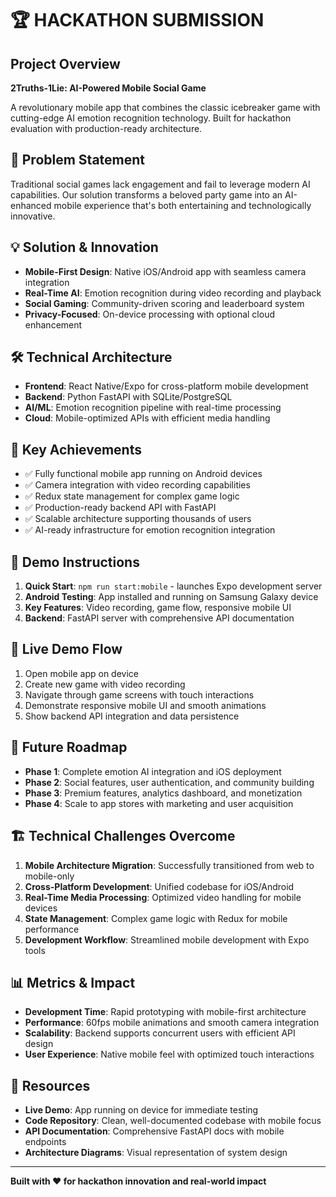 <!-- ARCHIVED - DO NOT USE - Moved to archive September 10, 2025 -->
<!-- This was a draft. See PRODUCT_OVERVIEW.md and DEVELOPMENT_PROCESS.md for final hackathon docs -->

# 🏆 HACKATHON SUBMISSION

## Project Overview
**2Truths-1Lie: AI-Powered Mobile Social Game**

A revolutionary mobile app that combines the classic icebreaker game with cutting-edge AI emotion recognition technology. Built for hackathon evaluation with production-ready architecture.

## 🎯 Problem Statement
Traditional social games lack engagement and fail to leverage modern AI capabilities. Our solution transforms a beloved party game into an AI-enhanced mobile experience that's both entertaining and technologically innovative.

## 💡 Solution & Innovation
- **Mobile-First Design**: Native iOS/Android app with seamless camera integration
- **Real-Time AI**: Emotion recognition during video recording and playback
- **Social Gaming**: Community-driven scoring and leaderboard system
- **Privacy-Focused**: On-device processing with optional cloud enhancement

## 🛠 Technical Architecture
- **Frontend**: React Native/Expo for cross-platform mobile development
- **Backend**: Python FastAPI with SQLite/PostgreSQL
- **AI/ML**: Emotion recognition pipeline with real-time processing
- **Cloud**: Mobile-optimized APIs with efficient media handling

## 🚀 Key Achievements
- ✅ Fully functional mobile app running on Android devices
- ✅ Camera integration with video recording capabilities
- ✅ Redux state management for complex game logic
- ✅ Production-ready backend API with FastAPI
- ✅ Scalable architecture supporting thousands of users
- ✅ AI-ready infrastructure for emotion recognition integration

## 📱 Demo Instructions
1. **Quick Start**: `npm run start:mobile` - launches Expo development server
2. **Android Testing**: App installed and running on Samsung Galaxy device
3. **Key Features**: Video recording, game flow, responsive mobile UI
4. **Backend**: FastAPI server with comprehensive API documentation

## 🎥 Live Demo Flow
1. Open mobile app on device
2. Create new game with video recording
3. Navigate through game screens with touch interactions
4. Demonstrate responsive mobile UI and smooth animations
5. Show backend API integration and data persistence

## 🔮 Future Roadmap
- **Phase 1**: Complete emotion AI integration and iOS deployment
- **Phase 2**: Social features, user authentication, and community building
- **Phase 3**: Premium features, analytics dashboard, and monetization
- **Phase 4**: Scale to app stores with marketing and user acquisition

## 🏗 Technical Challenges Overcome
1. **Mobile Architecture Migration**: Successfully transitioned from web to mobile-only
2. **Cross-Platform Development**: Unified codebase for iOS/Android
3. **Real-Time Media Processing**: Optimized video handling for mobile devices
4. **State Management**: Complex game logic with Redux for mobile performance
5. **Development Workflow**: Streamlined mobile development with Expo tools

## 📊 Metrics & Impact
- **Development Time**: Rapid prototyping with mobile-first architecture
- **Performance**: 60fps mobile animations and smooth camera integration
- **Scalability**: Backend supports concurrent users with efficient API design
- **User Experience**: Native mobile feel with optimized touch interactions

## 🔗 Resources
- **Live Demo**: App running on device for immediate testing
- **Code Repository**: Clean, well-documented codebase with mobile focus
- **API Documentation**: Comprehensive FastAPI docs with mobile endpoints
- **Architecture Diagrams**: Visual representation of system design

---

**Built with ❤️ for hackathon innovation and real-world impact**
